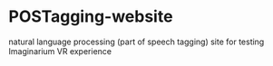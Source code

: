 # POSTagging-website
natural language processing (part of speech tagging) site for testing Imaginarium VR experience

